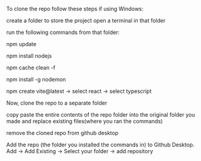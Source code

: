 To clone the repo follow these steps if using Windows:

create a folder to store the project
open a terminal in that folder

run the following commands from that folder:

npm update

npm install nodejs

npm cache clean -f

npm install -g nodemon

npm create vite@latest -> select react -> select typescript

Now, clone the repo to a separate folder

copy paste the entire contents of the repo folder into the original folder you made and replace existing files(where you ran the commands)

remove the cloned repo from github desktop

Add the repo (the folder you installed the commands in) to Github Desktop. Add -> Add Existing -> Select your folder -> add repository



